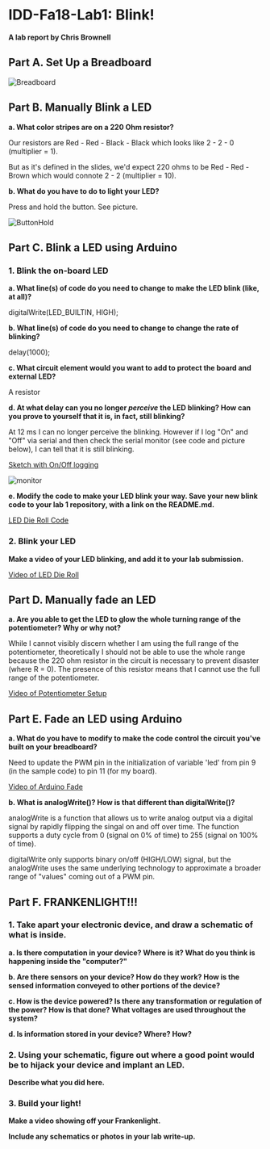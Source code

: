 # IDD-Fa18-Lab1: Blink!

**A lab report by Chris Brownell**

## Part A. Set Up a Breadboard

![Breadboard](https://github.com/chrisbrownell/IDD-Fa18-Lab1-ckb77/blob/master/BreadboardSetup.JPG)


## Part B. Manually Blink a LED

**a. What color stripes are on a 220 Ohm resistor?**

Our resistors are Red - Red - Black - Black which looks like 2 - 2 - 0 (multiplier = 1). 

But as it's defined in the slides, we'd expect 220 ohms to be Red - Red - Brown which would connote 2 - 2 (multiplier = 10).
 
**b. What do you have to do to light your LED?**

Press and hold the button. See picture.

![ButtonHold](https://github.com/chrisbrownell/IDD-Fa18-Lab1-ckb77/blob/master/ButtonHold.JPG)

## Part C. Blink a LED using Arduino

### 1. Blink the on-board LED

**a. What line(s) of code do you need to change to make the LED blink (like, at all)?**

digitalWrite(LED_BUILTIN, HIGH);

**b. What line(s) of code do you need to change to change the rate of blinking?**

delay(1000);  

**c. What circuit element would you want to add to protect the board and external LED?**

A resistor
 
**d. At what delay can you no longer *perceive* the LED blinking? How can you prove to yourself that it is, in fact, still blinking?**

At 12 ms I can no longer perceive the blinking. However if I log "On" and "Off" via serial and then check the serial monitor (see code and picture below), I can tell that it is still blinking.

[Sketch with On/Off logging](https://github.com/chrisbrownell/IDD-Fa18-Lab1-ckb77/blob/master/part-C-1-d.ino)

![monitor](https://github.com/chrisbrownell/IDD-Fa18-Lab1-ckb77/blob/master/Screen%20Shot%202018-08-31%20at%202.21.08%20PM.png)

**e. Modify the code to make your LED blink your way. Save your new blink code to your lab 1 repository, with a link on the README.md.**

[LED Die Roll Code](https://github.com/chrisbrownell/IDD-Fa18-Lab1-ckb77/Lab1-Blink-Dice-External.ino)
    


### 2. Blink your LED

**Make a video of your LED blinking, and add it to your lab submission.**

[Video of LED Die Roll](https://drive.google.com/file/d/1ob3-plXBwA4QpNZY6DX04zCmPTjPvqUF/view?usp=sharing)


## Part D. Manually fade an LED

**a. Are you able to get the LED to glow the whole turning range of the potentiometer? Why or why not?**

While I cannot visibly discern whether I am using the full range of the potentiometer, theoretically I should not be 
able to use the whole range because the 220 ohm resistor in the circuit is necessary to prevent disaster (where R = 0). 
The presence of this resistor means that I cannot use the full range of the potentiometer.

[Video of Potentiometer Setup](https://drive.google.com/file/d/1hDM7mewvKbYr2JTutsssGC4XCfeKRev8/view?usp=sharing)

## Part E. Fade an LED using Arduino

**a. What do you have to modify to make the code control the circuit you've built on your breadboard?**

Need to update the PWM pin in the initialization of variable 'led' from pin 9 (in the sample code) to pin 11 (for my board). 

[Video of Arduino Fade](https://drive.google.com/file/d/1Zek9LX1zMchV1ZmMnk8DGn4SOnAFupx3/view?usp=sharing)

**b. What is analogWrite()? How is that different than digitalWrite()?**

analogWrite is a function that allows us to write analog output via a digital signal by rapidly flipping the singal 
on and off over time. The function supports a duty cycle from 0 (signal on 0% of time) to 255 (signal on 100% of time). 
 
digitalWrite only supports binary on/off (HIGH/LOW) signal, but the analogWrite uses the same underlying technology
to approximate a broader range of "values" coming out of a PWM pin.

## Part F. FRANKENLIGHT!!!

### 1. Take apart your electronic device, and draw a schematic of what is inside. 

**a. Is there computation in your device? Where is it? What do you think is happening inside the "computer?"**

**b. Are there sensors on your device? How do they work? How is the sensed information conveyed to other portions of the device?**

**c. How is the device powered? Is there any transformation or regulation of the power? How is that done? What voltages are used throughout the system?**

**d. Is information stored in your device? Where? How?**

### 2. Using your schematic, figure out where a good point would be to hijack your device and implant an LED.

**Describe what you did here.**

### 3. Build your light!

**Make a video showing off your Frankenlight.**

**Include any schematics or photos in your lab write-up.**
